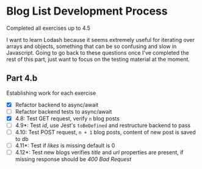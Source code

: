 # Blog List Development Process
Completed all exercises up to 4.5

I want to learn Lodash because it seems extremely useful for iterating over arrays and objects, something that can be so confusing and slow in Javascript. Going to go back to these questions once I've completed the rest of this part, just want to focus on the testing material at the moment.

## Part 4.b
Establishing work for each exercise
- [x] Refactor backend to async/await
- [ ] Refactor backend tests to async/await
- [x] 4.8: Test GET request, verify `n` blog posts
- [ ] 4.9*: Test _id_, use Jest's `toBeDefined` and restructure backend to pass
- [ ] 4.10: Test POST request, `n + 1` blog posts, content of new post is saved to db
- [ ] 4.11*: Test if _likes_ is missing default is 0
- [ ] 4.12*: Test new blogs verifies _title_ and _url_ properties are present, if missing response should be _400 Bad Request_

